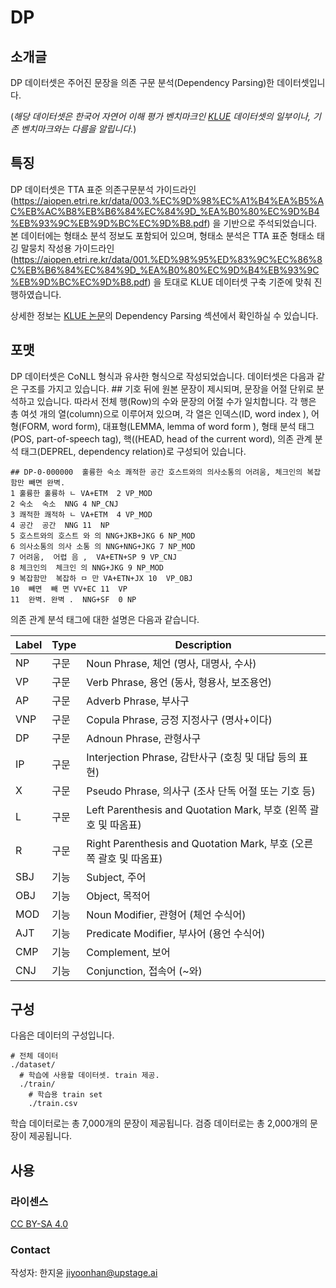 
# DP

## 소개글

DP 데이터셋은 주어진 문장을 의존 구문 분석(Dependency Parsing)한 데이터셋입니다. 

(*해당 데이터셋은 한국어 자연어 이해 평가 벤치마크인 [KLUE](https://klue-benchmark.com/) 데이터셋의 일부이나, 기존 벤치마크와는 다름을 알립니다.*)

## 특징

DP 데이터셋은 TTA 표준 의존구문분석 가이드라인(https://aiopen.etri.re.kr/data/003.%EC%9D%98%EC%A1%B4%EA%B5%AC%EB%AC%B8%EB%B6%84%EC%84%9D_%EA%B0%80%EC%9D%B4%EB%93%9C%EB%9D%BC%EC%9D%B8.pdf) 을 기반으로 주석되었습니다. 본 데이터에는 형태소 분석 정보도 포함되어 있으며, 형태소 분석은 TTA 표준 형태소 태깅 말뭉치 작성용 가이드라인(https://aiopen.etri.re.kr/data/001.%ED%98%95%ED%83%9C%EC%86%8C%EB%B6%84%EC%84%9D_%EA%B0%80%EC%9D%B4%EB%93%9C%EB%9D%BC%EC%9D%B8.pdf) 을 토대로 KLUE 데이터셋 구축 기준에 맞춰 진행하였습니다. 
 
상세한 정보는 [KLUE 논문](https://arxiv.org/abs/2105.09680)의 Dependency Parsing 섹션에서 확인하실 수 있습니다.

## 포맷

DP 데이터셋은 CoNLL 형식과 유사한 형식으로 작성되었습니다. 
데이터셋은 다음과 같은 구조를 가지고 있습니다. ## 기호 뒤에 원본 문장이 제시되며, 문장을 어절 단위로 분석하고 있습니다. 따라서 전체 행(Row)의 수와 문장의 어절 수가 일치합니다. 각 행은 총 여섯 개의 열(column)으로 이루어져 있으며, 각 열은 인덱스(ID, word index ), 어형(FORM, word form), 대표형(LEMMA, lemma of word form ), 형태 분석 태그(POS, part-of-speech tag), 핵((HEAD, head of the current word), 의존 관계 분석 태그(DEPREL, dependency relation)로 구성되어 있습니다.

    ## DP-0-000000  훌륭한 숙소 쾌적한 공간 호스트와의 의사소통의 어려움, 체크인의 복잡함만 빼면 완벽.       
    1 훌륭한 훌륭하 ㄴ VA+ETM  2 VP_MOD
    2 숙소  숙소  NNG 4 NP_CNJ
    3 쾌적한 쾌적하 ㄴ VA+ETM  4 VP_MOD
    4 공간  공간  NNG 11  NP
    5 호스트와의 호스트 와 의 NNG+JKB+JKG 6 NP_MOD
    6 의사소통의 의사 소통 의 NNG+NNG+JKG 7 NP_MOD
    7 어려움,  어렵 음 ,  VA+ETN+SP 9 VP_CNJ
    8 체크인의  체크인 의 NNG+JKG 9 NP_MOD
    9 복잡함만  복잡하 ㅁ 만 VA+ETN+JX 10  VP_OBJ
    10  빼면  빼 면 VV+EC 11  VP
    11  완벽. 완벽 .  NNG+SF  0 NP

의존 관계 분석 태그에 대한 설명은 다음과 같습니다. 

| Label   | Type  | Description   |
|---  |---  |---  |
| NP    | 구문  | Noun Phrase, 체언 (명사, 대명사, 수사)   |
| VP    | 구문  | Verb Phrase, 용언 (동사, 형용사, 보조용언)   |
| AP    | 구문  | Adverb Phrase, 부사구  |
| VNP   | 구문  | Copula Phrase, 긍정 지정사구 (명사+이다)  |
| DP    | 구문  | Adnoun Phrase, 관형사구   |
| IP    | 구문  | Interjection Phrase, 감탄사구 (호칭 및 대답 등의 표현)   |
| X   | 구문  | Pseudo Phrase, 의사구 (조사 단독 어절 또는 기호 등)   |
| L   | 구문  | Left Parenthesis and Quotation Mark, 부호 (왼쪽 괄호 및 따옴표)   |
| R   | 구문  | Right Parenthesis and Quotation Mark, 부호 (오른쪽 괄호 및 따옴표)   |
| SBJ   | 기능  | Subject, 주어   |
| OBJ   | 기능  | Object, 목적어   |
| MOD   | 기능  | Noun Modifier, 관형어 (체언 수식어)   |
| AJT   | 기능  | Predicate Modifier, 부사어 (용언 수식어)  |
| CMP   | 기능  | Complement, 보어  |
| CNJ   | 기능  | Conjunction, 접속어 (~와)   |


## 구성 
 
다음은 데이터의 구성입니다.
```
# 전체 데이터
./dataset/
  # 학습에 사용할 데이터셋. train 제공.
  ./train/
    # 학습용 train set
    ./train.csv
```

학습 데이터로는 총 7,000개의 문장이 제공됩니다.
검증 데이터로는 총 2,000개의 문장이 제공됩니다.
 
## 사용
 
 ### 라이센스
 
 [CC BY-SA 4.0](https://creativecommons.org/licenses/by-sa/4.0/)
 
 ### Contact
 
 작성자: 한지윤 jiyoonhan@upstage.ai
